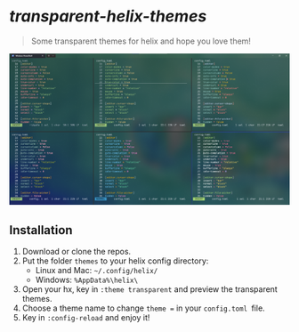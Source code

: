 # *transparent-helix-themes*

>   Some transparent themes for helix and hope you love them!

![image-20250827004232569](./res/image-20250827004232569.png)

## Installation

1.   Download or clone the repos.
2.   Put the folder `themes` to your helix config directory:
     *   Linux and Mac: `~/.config/helix/`
     *   Windows: `%AppData%\helix\`
3.   Open your hx, key in `:theme transparent` and preview the transparent themes.
4.   Choose a theme name to change `theme =`  in your `config.toml `file.
5.   Key in `:config-reload` and enjoy it!

